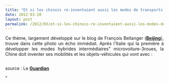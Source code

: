 ```yaml
---
title: "Et si les chinois re-inventaient aussi les modes de transports urbains #lessismore"
date: 2012-03-20
layout: post
permalink: /2012/03/et-si-les-chinois-re-inventaient-aussi-les-modes-de-transports-urbains-lessismore.html
---
```


<p style="text-align: justify">Ce thème, largement développé sur le blog de François Bellanger (<a href="http://transit-city.blogspot.fr/2011/12/beijing-big-return-of-bike-2.html" target="_blank"><strong>Beijing</strong></a>), trouve dans cette photo un écho immédiat. Après l'Italie qui la première à développer les modes hybrides intermédiaires" microvoiture-3roues, la Chine doit inventer ses mobilités et les objets-véhicules qui vont avec :</p> <p><a href=""/wp-content/uploads/sites/6/old/6a0120a66d2ad4970b0167640429fb970b-pi.jpg""><img alt=""ABeijing-China-Passengers-005"" border=""0"" class=""asset  asset-image at-xid-6a0120a66d2ad4970b0167640429fb970b image-full"" src=""/wp-content/uploads/sites/6/old/6a0120a66d2ad4970b0167640429fb970b-800wi.jpg"" title=""ABeijing-China-Passengers-005"" /></a></p> <p>source : Le <a href=""http://www.guardian.co.uk/news/gallery/2012/mar/15/1#/?picture=387381656&index=0"" target=""_blank""><strong>Guardian</strong></a></p>"
